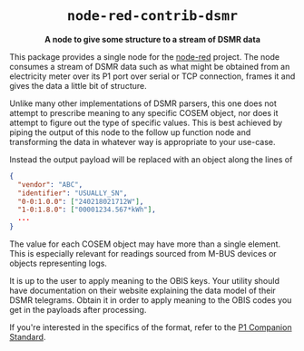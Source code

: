 <div align="center">
  <h1><code>node-red-contrib-dsmr</code></h1>

  <p>
    <strong>A node to give some structure to a stream of DSMR data</strong>
  </p>

</div>

This package provides a single node for the [node-red](https://nodered.org) project. The node
consumes a stream of DSMR data such as what might be obtained from an electricity meter over
its P1 port over serial or TCP connection, frames it and gives the data a little bit of
structure.

Unlike many other implementations of DSMR parsers, this one does not attempt to prescribe
meaning to any specific COSEM object, nor does it attempt to figure out the type of
specific values. This is best achieved by piping the output of this node to the follow up
function node and transforming the data in whatever way is appropriate to your use-case.

Instead the output payload will be replaced with an object along the lines of

```json
{
  "vendor": "ABC",
  "identifier": "USUALLY_SN",
  "0-0:1.0.0": ["240218021712W"],
  "1-0:1.8.0": ["00001234.567*kWh"],
  ...
}
```

The value for each COSEM object may have more than a single element. This is especially
relevant for readings sourced from M-BUS devices or objects representing logs.

It is up to the user to apply meaning to the OBIS keys. Your utility should have
documentation on their website explaining the data model of their DSMR telegrams. Obtain it
in order to apply meaning to the OBIS codes you get in the payloads after processing.

If you're interested in the specifics of the format, refer to the [P1 Companion Standard][std].

[std]: https://www.netbeheernederland.nl/_upload/Files/Slimme_meter_15_a727fce1f1.pdf
